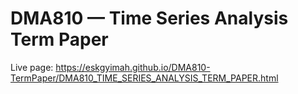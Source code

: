 # DMA810 — Time Series Analysis Term Paper

Live page: https://eskgyimah.github.io/DMA810-TermPaper/DMA810_TIME_SERIES_ANALYSIS_TERM_PAPER.html
